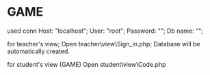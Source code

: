 # GAME
used conn
Host: "localhost";
User: "root";
Password: "";
Db name: "";

for teacher's view;
Open teacher\view\Sign_in.php;
Database will be automatically created.


for student's view (GAME)
Open student\view\Code.php
